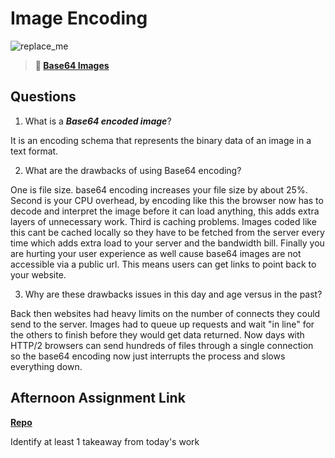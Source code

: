 # Image Encoding

![replace_me](https://codeworks.blob.core.windows.net/public/assets/img/illustrations/placeholder.svg)



> **📖 [Base64 Images](https://codeworksacademy.com/fs-student-guide/resources/wk8-9/06-Base64)**

## Questions

1. What is a ***Base64 encoded image***?

It is an encoding schema that represents the binary data of an image in a text format. 

2. What are the drawbacks of using Base64 encoding?

One is file size. base64 encoding increases your file size by about 25%. Second is your CPU overhead, by encoding like this the browser now has to decode and interpret the image before it can load anything, this adds extra layers of unnecessary work. Third is caching problems. Images coded like this cant be cached locally so they have to be fetched from the server every time which adds extra load to your server and the bandwidth bill. Finally you are hurting your user experience as well cause base64 images are not accessible via a public url. This means users can get links to point back to your website. 

3. Why are these drawbacks issues in this day and age versus in the past?

Back then websites had heavy limits on the number of connects they could send to the server. Images had to queue up requests and wait "in line" for the others to finish before they would get data returned. Now days with HTTP/2 browsers can send hundreds of files through a single connection so the base64 encoding now just interrupts the process and slows everything down. 

## Afternoon Assignment Link

**[Repo](https://github.com/IsaacDuff/<ASSIGNMENT_REPO>)**

Identify at least 1 takeaway from today's work
